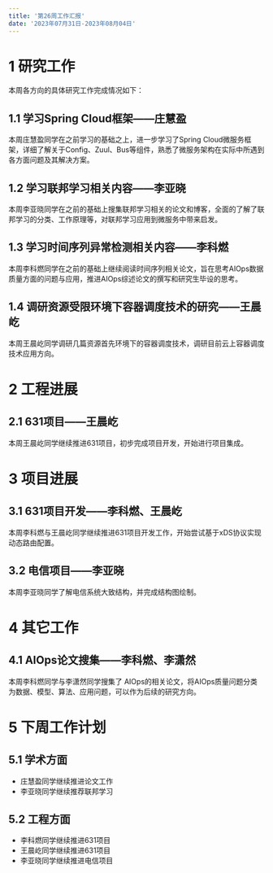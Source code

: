 ```yaml
---
title: '第26周工作汇报'
date: '2023年07月31日-2023年08月04日'
---
```


<!-- 只允许使用一级标题和二级标题 -->

# 1 研究工作

本周各方向的具体研究工作完成情况如下：

## 1.1 学习Spring Cloud框架——庄慧盈

本周庄慧盈同学在之前学习的基础之上，进一步学习了Spring Cloud微服务框架，详细了解关于Config、Zuul、Bus等组件，熟悉了微服务架构在实际中所遇到各方面问题及其解决方案。

## 1.2 学习联邦学习相关内容——李亚晓

本周李亚晓同学在之前的基础上搜集联邦学习相关的论文和博客，全面的了解了联邦学习的分类、工作原理等，对联邦学习应用到微服务中带来启发。

## 1.3 学习时间序列异常检测相关内容——李科燃

本周李科燃同学在之前的基础上继续阅读时间序列相关论文，旨在思考AIOps数据质量方面的问题与应用，推进AIOps综述论文的撰写和研究生毕设的思考。

## 1.4 调研资源受限环境下容器调度技术的研究——王晨屹

本周王晨屹同学调研几篇资源首先环境下的容器调度技术，调研目前云上容器调度技术应用方向。

# 2 工程进展

## 2.1 631项目——王晨屹

本周王晨屹同学继续推进631项目，初步完成项目开发，开始进行项目集成。

# 3 项目进展

## 3.1 631项目开发——李科燃、王晨屹

本周李科燃与王晨屹同学继续推进631项目开发工作，开始尝试基于xDS协议实现动态路由配置。

## 3.2 电信项目——李亚晓

本周李亚晓同学了解电信系统大致结构，并完成结构图绘制。

# 4 其它工作

## 4.1 AIOps论文搜集——李科燃、李潇然

本周李科燃同学与李潇然同学搜集了 AIOps的相关论文，将AIOps质量问题分类为数据、模型、算法、应用问题，可以作为后续的研究方向。

# 5 下周工作计划

## 5.1 学术方面

+ 庄慧盈同学继续推进论文工作
+ 李亚晓同学继续推荐联邦学习

## 5.2 工程方面

+ 李科燃同学继续推进631项目
+ 王晨屹同学继续推进631项目
+ 李亚晓同学继续推进电信项目
